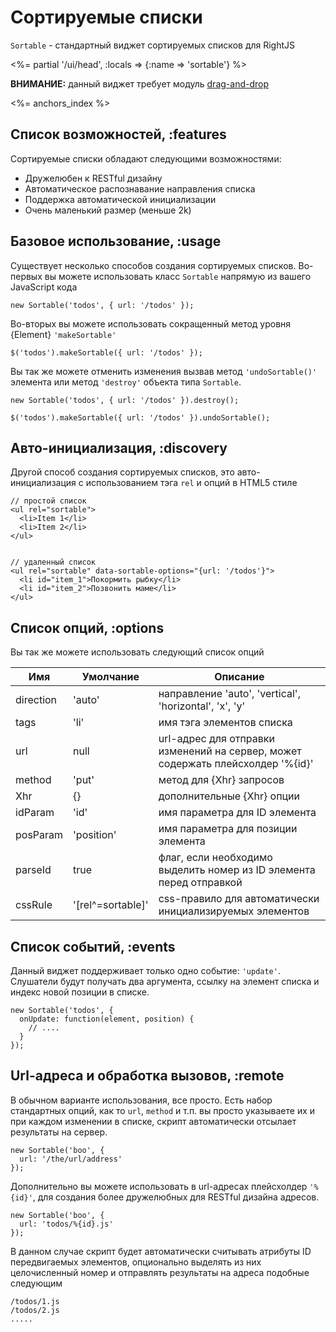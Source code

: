 # Сортируемые списки

`Sortable` - стандартный виджет сортируемых списков для RightJS

<%= partial '/ui/head', :locals => {:name => 'sortable'} %>

__ВНИМАНИЕ:__ данный виджет требует модуль [drag-and-drop](/goods/drag-and-drop)


<%= anchors_index %>


## Список возможностей, :features

Сортируемые списки обладают следующими возможностями:

* Дружелюбен к RESTful дизайну
* Автоматическое распознавание направления списка
* Поддержка автоматической инициализации
* Очень маленький размер (меньше 2k)


## Базовое использование, :usage

Существует несколько способов создания сортируемых списков. Во-первых вы можете
использовать класс `Sortable` напрямую из вашего JavaScript кода

    new Sortable('todos', { url: '/todos' });

Во-вторых вы можете использовать сокращенный метод уровня {Element}  `'makeSortable'`

    $('todos').makeSortable({ url: '/todos' });

Вы так же можете отменить изменения вызвав метод `'undoSortable()'` элемента
или метод `'destroy'` объекта типа `Sortable`.

    new Sortable('todos', { url: '/todos' }).destroy();

    $('todos').makeSortable({ url: '/todos' }).undoSortable();


## Авто-инициализация, :discovery

Другой способ создания сортируемых списков, это авто-инициализация с использованием
тэга `rel` и опций в HTML5 стиле

    // простой список
    <ul rel="sortable">
      <li>Item 1</li>
      <li>Item 2</li>
    </ul>


    // удаленный список
    <ul rel="sortable" data-sortable-options="{url: '/todos'}">
      <li id="item_1">Покормить рыбку</li>
      <li id="item_2">Позвонить маме</li>
    </ul>


## Список опций, :options

Вы так же можете использовать следующий список опций
  
Имя       | Умолчание  | Описание
----------|------------|---------------------------------------------------------------------
direction | 'auto'     | направление 'auto', 'vertical', 'horizontal', 'x', 'y'
tags      | 'li'       | имя тэга элементов списка
url       | null       | url-адрес для отправки изменений на сервер, может содержать плейсхолдер '%{id}'
method    | 'put'      | метод для {Xhr} запросов
Xhr       | {}         | дополнительные {Xhr} опции
idParam   | 'id'       | имя параметра для ID элемента
posParam  | 'position' | имя параметра для позиции элемента
parseId   | true       | флаг, если необходимо выделить номер из ID элемента перед отправкой
cssRule   | '\[rel^=sortable\]' | css-правило для автоматически инициализируемых элементов


## Список событий, :events

Данный виджет поддерживает только одно событие: `'update'`. Слушатели будут получать два
аргумента, ссылку на элемент списка и индекс новой позиции в списке.

    new Sortable('todos', {
      onUpdate: function(element, position) {
        // ....
      }
    });


## Url-адреса и обработка вызовов, :remote

В обычном варианте использования, все просто. Есть набор стандартных опций, как то `url`, `method`
и т.п. вы просто указываете их и при каждом изменении в списке, скрипт автоматически отсылает
результаты на сервер.
    
    new Sortable('boo', {
      url: '/the/url/address'
    });

Дополнительно вы можете использовать в url-адресах плейсхолдер `'%{id}'`, для создания более
дружелюбных для RESTful дизайна адресов.

    new Sortable('boo', {
      url: 'todos/%{id}.js'
    });

В данном случае скрипт будет автоматически считывать атрибуты ID передвигаемых элементов,
опционально выделять из них целочисленный номер и отправлять результаты на адреса подобные
следующим

    /todos/1.js
    /todos/2.js
    .....
